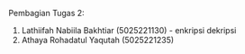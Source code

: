 Pembagian Tugas 2:
1. Lathiifah Nabiila Bakhtiar (5025221130) - enkripsi dekripsi
2. Athaya Rohadatul Yaqutah (5025221235)
